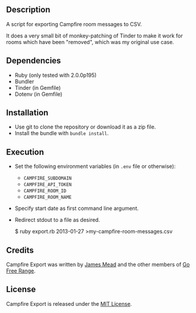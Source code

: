 ## Description

A script for exporting Campfire room messages to CSV.

It does a very small bit of monkey-patching of Tinder to make it work for rooms which have been "removed", which was my original use case.

## Dependencies

* Ruby (only tested with 2.0.0p195)
* Bundler
* Tinder (in Gemfile)
* Dotenv (in Gemfile)

## Installation

* Use git to clone the repository or download it as a zip file.
* Install the bundle with `bundle install`.

## Execution

* Set the following environment variables (in `.env` file or otherwise):
  * `CAMPFIRE_SUBDOMAIN`
  * `CAMPFIRE_API_TOKEN`
  * `CAMPFIRE_ROOM_ID`
  * `CAMPFIRE_ROOM_NAME`

* Specify start date as first command line argument.
* Redirect stdout to a file as desired.

    $ ruby export.rb 2013-01-27 >my-campfire-room-messages.csv

## Credits

Campfire Export was written by [James Mead](http://jamesmead.org) and the other members of [Go Free Range](http://gofreerange.com).

## License

Campfire Export is released under the [MIT License](https://github.com/freerange/campfire_export/blob/master/LICENSE).
